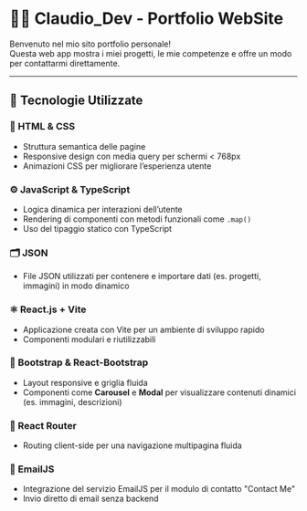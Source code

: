 # 👨‍💻 Claudio_Dev - Portfolio WebSite

Benvenuto nel mio sito portfolio personale!  
Questa web app mostra i miei progetti, le mie competenze e offre un modo per contattarmi direttamente.

---

## 🚀 Tecnologie Utilizzate

### 🧱 HTML & CSS
- Struttura semantica delle pagine
- Responsive design con media query per schermi < 768px
- Animazioni CSS per migliorare l’esperienza utente

### ⚙️ JavaScript & TypeScript
- Logica dinamica per interazioni dell’utente
- Rendering di componenti con metodi funzionali come `.map()`  
- Uso del tipaggio statico con TypeScript

### 🗂️ JSON
- File JSON utilizzati per contenere e importare dati (es. progetti, immagini) in modo dinamico

### ⚛️ React.js + Vite
- Applicazione creata con Vite per un ambiente di sviluppo rapido
- Componenti modulari e riutilizzabili

### 🎨 Bootstrap & React-Bootstrap
- Layout responsive e griglia fluida
- Componenti come **Carousel** e **Modal** per visualizzare contenuti dinamici (es. immagini, descrizioni)

### 🔀 React Router
- Routing client-side per una navigazione multipagina fluida

### 📧 EmailJS
- Integrazione del servizio EmailJS per il modulo di contatto "Contact Me"
- Invio diretto di email senza backend